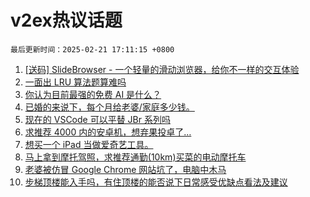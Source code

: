 # v2ex热议话题

`最后更新时间：2025-02-21 17:11:15 +0800`

1. [[送码] SlideBrowser - 一个轻量的滑动浏览器，给你不一样的交互体验](https://www.v2ex.com/t/1113107)
1. [一面出 LRU 算法题算难吗](https://www.v2ex.com/t/1113104)
1. [你认为目前最强的免费 AI 是什么？](https://www.v2ex.com/t/1113051)
1. [已婚的来说下，每个月给老婆/家庭多少钱。](https://www.v2ex.com/t/1113156)
1. [现在的 VSCode 可以平替 JBr 系列吗](https://www.v2ex.com/t/1113020)
1. [求推荐 4000 内的安卓机，想弃果投卓了…](https://www.v2ex.com/t/1113194)
1. [想买一个 iPad 当做爱奇艺工具。](https://www.v2ex.com/t/1113125)
1. [马上拿到摩托驾照，求推荐通勤(10km)买菜的电动摩托车](https://www.v2ex.com/t/1113018)
1. [老婆被仿冒 Google Chrome 网站坑了，电脑中木马](https://www.v2ex.com/t/1113249)
1. [步梯顶楼能入手吗，有住顶楼的能否说下日常感受优缺点看法及建议](https://www.v2ex.com/t/1113244)

